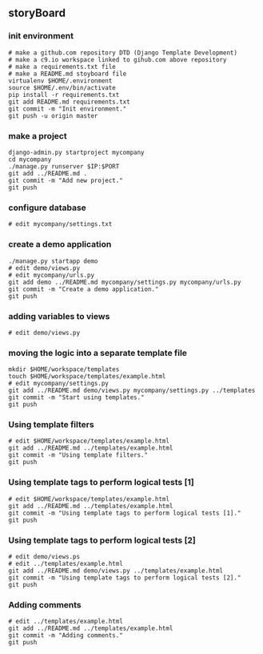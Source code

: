 
## storyBoard

### init environment

    # make a github.com repository DTD (Django Template Development)
    # make a c9.io workspace linked to gihub.com above repository
    # make a requirements.txt file
    # make a README.md stoyboard file
    virtualenv $HOME/.environment
    source $HOME/.env/bin/activate
    pip install -r requirements.txt
    git add README.md requirements.txt
    git commit -m "Init environment."
    git push -u origin master

### make a project

    django-admin.py startproject mycompany
    cd mycompany
    ./manage.py runserver $IP:$PORT
    git add ../README.md .
    git commit -m "Add new project."
    git push

### configure database

    # edit mycompany/settings.txt
    
### create a demo application

    ./manage.py startapp demo
    # edit demo/views.py
    # edit mycompany/urls.py
    git add demo ../README.md mycompany/settings.py mycompany/urls.py
    git commit -m "Create a demo application."
    git push

### adding variables to views

    # edit demo/views.py

### moving the logic into a separate template file

    mkdir $HOME/workspace/templates
    touch $HOME/workspace/templates/example.html
    # edit mycompany/settings.py
    git add ../README.md demo/views.py mycompany/settings.py ../templates
    git commit -m "Start using templates."
    git push

### Using template filters

    # edit $HOME/workspace/templates/example.html
    git add ../README.md ../templates/example.html 
    git commit -m "Using template filters."
    git push

### Using template tags to perform logical tests [1]

    # edit $HOME/workspace/templates/example.html
    git add ../README.md ../templates/example.html 
    git commit -m "Using template tags to perform logical tests [1]."
    git push

### Using template tags to perform logical tests [2]

    # edit demo/views.ps
    # edit ../templates/example.html
    git add ../README.md demo/views.py ../templates/example.html
    git commit -m "Using template tags to perform logical tests [2]."
    git push

### Adding comments

    # edit ../templates/example.html
    git add ../README.md ../templates/example.html
    git commit -m "Adding comments."
    git push
